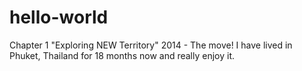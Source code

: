 # hello-world
Chapter 1 "Exploring NEW Territory"
2014 - The move!
I have lived in Phuket, Thailand for 18 months now and really enjoy it.
